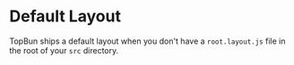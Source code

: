 # Default Layout

TopBun ships a default layout when you don't have a `root.layout.js` file in the root
of your `src` directory.

